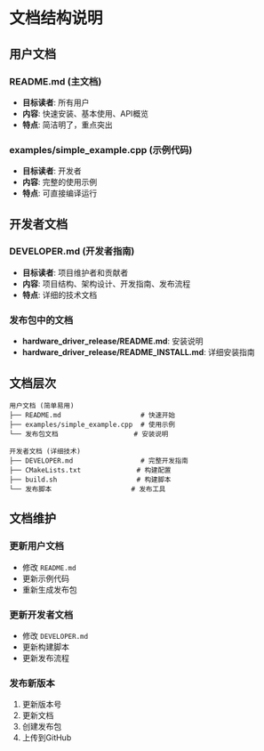 # 文档结构说明

## 用户文档

### README.md (主文档)
- **目标读者**: 所有用户
- **内容**: 快速安装、基本使用、API概览
- **特点**: 简洁明了，重点突出

### examples/simple_example.cpp (示例代码)
- **目标读者**: 开发者
- **内容**: 完整的使用示例
- **特点**: 可直接编译运行

## 开发者文档

### DEVELOPER.md (开发者指南)
- **目标读者**: 项目维护者和贡献者
- **内容**: 项目结构、架构设计、开发指南、发布流程
- **特点**: 详细的技术文档

### 发布包中的文档
- **hardware_driver_release/README.md**: 安装说明
- **hardware_driver_release/README_INSTALL.md**: 详细安装指南

## 文档层次

```
用户文档 (简单易用)
├── README.md                    # 快速开始
├── examples/simple_example.cpp  # 使用示例
└── 发布包文档                   # 安装说明

开发者文档 (详细技术)
├── DEVELOPER.md                 # 完整开发指南
├── CMakeLists.txt              # 构建配置
├── build.sh                    # 构建脚本
└── 发布脚本                    # 发布工具
```

## 文档维护

### 更新用户文档
- 修改 `README.md`
- 更新示例代码
- 重新生成发布包

### 更新开发者文档
- 修改 `DEVELOPER.md`
- 更新构建脚本
- 更新发布流程

### 发布新版本
1. 更新版本号
2. 更新文档
3. 创建发布包
4. 上传到GitHub 